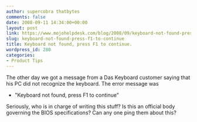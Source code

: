 ```yaml
---
author: supercobra thatbytes
comments: false
date: 2008-09-11 14:34:00+00:00
layout: post
link: https://www.mojohelpdesk.com/blog/2008/09/keyboard-not-found-press-f1-to-continue/
slug: keyboard-not-found-press-f1-to-continue
title: Keyboard not found, press F1 to continue.
wordpress_id: 280
categories:
- Product Tips
---
```


The other day we got a message from a Das Keyboard customer saying that his PC did not recognize the keyboard. The error message was 

  * "Keyboard not found, press F1 to continue"   


Seriously, who is in charge of writing this stuff? Is this an official body governing the BIOS specifications? Can any one ping them about this?  

